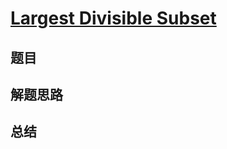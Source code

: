 # [Largest Divisible Subset](https://leetcode.com/problems/largest-divisible-subset/)
## 题目


## 解题思路


## 总结


